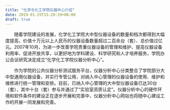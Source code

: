 ```yaml
---
title: "化学与化工学院仪器中心介绍"
date: 2019-01-25T15:29:19+08:00
draft: true
---
```


　　随着学院建设的发展，化学化工学院大中型仪器设备的数量和档次都得到大幅度提高，价值十万元以上人民币的仪器设备数量超过二百余台（套）、总价值过亿元。2007年10月，为进一步改善学院贵重仪器设备的管理和维护、提高仪器设备利用率、促进开放共享，以更好地为学科建设、科学研究和人才培养服务，学院办公会议研究决定成立“化学化工学院仪器分析中心”。

　　作为学院的公共仪器分析测试服务平台，仪器分析中心分类整合了学院部分大中型通用仪器设备，并实行专管公用，对纳入中心管理的仪器设备的使用、维护和维修进行统一管理和安排。目前，已纳入中心管理的大中型仪器设备已达30台（套），其中十台（套）参与并通过了“实验室资质认定”。仪器分析中心的硬件环境和软件条件的建设正在逐步开展和完善中，仪器分析中心网站也将随中心建设工作的开展一同发展和完善。

